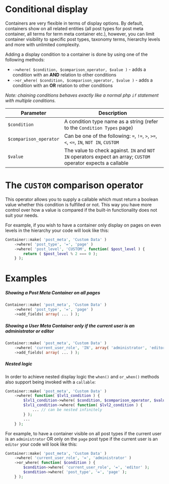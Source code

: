 # Conditional display

Containers are very flexible in terms of display options. By default, containers show on all related entities (all post types for post meta container, all terms for term meta container etc.), however, you can limit container visibility to specific post types, taxonomy terms, hierarchy levels and more with unlimited complexity.

Adding a display condition to a container is done by using one of the following methods:

- `->where( $condition, $comparison_operator, $value )` - adds a condition with an __AND__ relation to other conditions
- `->or_where( $condition, $comparison_operator, $value )` - adds a condition with an __OR__ relation to other conditions

_Note: chaining conditions behaves exactly like a normal php `if` statement with multiple conditions._

| Parameter              | Description                                                                                                   |
|------------------------|---------------------------------------------------------------------------------------------------------------|
| `$condition`           | A condition type name as a string (refer to the `Condition Types` page)                                       |
| `$comparison_operator` | Can be one of the following: `=`, `!=`, `>`, `>=`, `<`, `<=`, `IN`, `NOT IN`, `CUSTOM`                        |
| `$value`               | The value to check against. `IN` and `NOT IN` operators expect an array; `CUSTOM` operator expects a callable |

# The `CUSTOM` comparison operator

This operator allows you to supply a callable which must return a boolean value whether this condition is fulfilled or not. This way you have more control over how a value is compared if the built-in functionality does not suit your needs.

For example, if you wish to have a container only display on pages on even levels in the hierarchy your code will look like this:

```php
Container::make( 'post_meta', 'Custom Data' )
	->where( 'post_type', '=', 'page' )
	->where( 'post_level', 'CUSTOM', function( $post_level ) {
		return ( $post_level % 2 === 0 );
	} );
```

# Examples

##### Showing a Post Meta Container on all pages

```php
Container::make( 'post_meta', 'Custom Data' )
    ->where( 'post_type', '=', 'page' )
    ->add_fields( array( ... ) );
```

##### Showing a User Meta Container only if the current user is an administrator or editor

```php
Container::make( 'post_meta', 'Custom Data' )
    ->where( 'current_user_role', 'IN', array( 'administrator', 'editor' ) )
    ->add_fields( array( ... ) );
```

##### Nested logic

In order to achieve nested display logic the `when()` and `or_when()` methods also support being invoked with a `callable`:

```php
Container::make( 'post_meta', 'Custom Data' )
	->where( function( $lvl1_condition ) {
		$lvl1_condition->where( $condition, $comparison_operator, $value );
		$lvl1_condition->where( function( $lvl2_condition ) {
			... // can be nested infinitely
		} );
		...
	} );
```

For example, to have a container visible on all post types if the current user is an `administrator` OR only on the `page` post type if the current user is an `editor` your code will look like this:

```php
Container::make( 'post_meta', 'Custom Data' )
	->where( 'current_user_role', '=', 'administrator' )
	->or_where( function( $condition ) {
		$condition->where( 'current_user_role', '=', 'editor' );
		$condition->where( 'post_type', '=', 'page' );
	} );
```